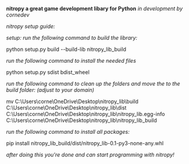 **nitropy a great game development libary for Python**
*in development by cornedev*

*nitropy setup guide:*

*setup:*
*run the following command to build the library:*

python setup.py build --build-lib nitropy_lib_build

*run the following command to install the needed files*

python setup.py sdist bdist_wheel

*run the following command to clean up the folders and move the to the build folder:* *(adjust to your domain)*

mv C:\Users\corne\OneDrive\Desktop\nitropy_lib\build C:\Users\corne\OneDrive\Desktop\nitropy_lib\dist C:\Users\corne\OneDrive\Desktop\nitropy_lib\nitropy_lib.egg-info C:\Users\corne\OneDrive\Desktop\nitropy_lib\nitropy_lib_build

*run the following command to install all packages:*

pip install nitropy_lib_build/dist/nitropy_lib-0.1-py3-none-any.whl

*after doing this you're done and can start programming with nitropy!*
